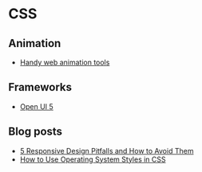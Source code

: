 # CSS

## Animation
 - [Handy web animation tools](https://medium.com/@vilcins/handy-web-animations-tools-8faff4790b1c)

## Frameworks
 - [Open UI 5](http://openui5.org)
 
## Blog posts
 - [5 Responsive Design Pitfalls and How to Avoid Them](http://www.sitepoint.com/5-responsive-design-pitfalls-and-how-to-avoid-them/?utm_source=mobilewebweekly&utm_medium=email)
 - [How to Use Operating System Styles in CSS](http://www.sitepoint.com/css-system-styles/)
